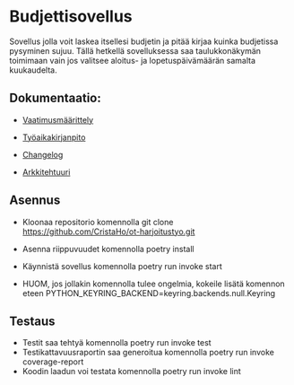 # Budjettisovellus

Sovellus jolla voit laskea itsellesi budjetin ja pitää kirjaa kuinka budjetissa pysyminen sujuu. Tällä hetkellä sovelluksessa saa taulukkonäkymän toimimaan vain jos valitsee aloitus- ja lopetuspäivämäärän samalta kuukaudelta.

## Dokumentaatio:

- [Vaatimusmäärittely](https://github.com/CristaHo/ot-harjoitustyo/blob/master/dokumentaatio/vatimusmaarittely.md)

- [Työaikakirjanpito](https://github.com/CristaHo/ot-harjoitustyo/blob/master/dokumentaatio/tuntikirjanpito.md)

- [Changelog](https://github.com/CristaHo/ot-harjoitustyo/blob/master/dokumentaatio/changelog.md)

- [Arkkitehtuuri](https://github.com/CristaHo/ot-harjoitustyo/blob/master/dokumentaatio/arkkitehtuuri.md)

## Asennus

- Kloonaa repositorio komennolla git clone https://github.com/CristaHo/ot-harjoitustyo.git
- Asenna riippuvuudet komennolla poetry install
- Käynnistä sovellus komennolla poetry run invoke start

- HUOM, jos jollakin komennolla tulee ongelmia, kokeile lisätä komennon eteen PYTHON_KEYRING_BACKEND=keyring.backends.null.Keyring

## Testaus

- Testit saa tehtyä komennolla poetry run invoke test
- Testikattavuusraportin saa generoitua komennolla poetry run invoke coverage-report
- Koodin laadun voi testata komennolla poetry run invoke lint


